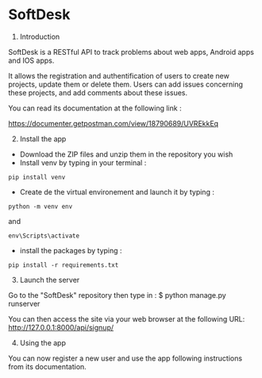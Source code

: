 # SoftDesk


1. Introduction

SoftDesk is a RESTful API to track problems about web apps, Android apps and IOS apps.

It allows the registration and authentification of users to create new projects, update them or delete them.
Users can add issues concerning these projects, and add comments about these issues.

You can read its documentation at the following link :

https://documenter.getpostman.com/view/18790689/UVREkkEq


2. Install the app 

- Download the ZIP files and unzip them in the repository you wish
- Install venv by typing in your terminal :
```
pip install venv
```
- Create de the virtual environement and launch it by typing :
```
python -m venv env
```
and
```
env\Scripts\activate
```
- install the packages by typing :
```
pip install -r requirements.txt
```


3. Launch the server

Go to the "SoftDesk" repository then type in :
$ python manage.py runserver

You can then access the site via your web browser at the following URL:
http://127.0.0.1:8000/api/signup/


4. Using the app

You can now register a new user and use the app following instructions from its documentation.

